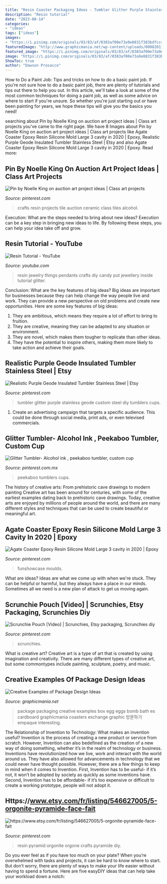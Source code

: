 ```yaml
---
title: "Resin Coaster Packaging Ideas - Tumbler Glitter Purple Stainless Geode Custom Steel Diy Tumblers Cups"
description: "Resin tutorial"
date: "2023-08-14"
categories:
- "ideas"
tags: ["ideas"]
images:
- "https://i.pinimg.com/originals/03/83/af/0383af00e73a9e8831f383bdfcc42497.jpg"
featuredImage: "http://www.graphicmania.net/wp-content/uploads/08082011/03/package-design10.jpg"
featured_image: "https://i.pinimg.com/originals/03/83/af/0383af00e73a9e8831f383bdfcc42497.jpg"
image: "https://i.pinimg.com/originals/03/83/af/0383af00e73a9e8831f383bdfcc42497.jpg"
ShowToc: true
author: "Dawson Prosacco"
---
```



How to Do a Paint Job: Tips and tricks on how to do a basic paint job.
If you're not sure how to do a basic paint job, there are plenty of tutorials and tips out there to help you out. In this article, we'll take a look at some of the most common techniques for doing a paint job, as well as some advice on where to start if you're unsure. So whether you're just starting out or have been painting for years, we hope these tips will give you the basics you need!

	

		
searching about Pin by Noelle King on auction art project ideas | Class art projects you've came to the right page. We have 8 Images about Pin by Noelle King on auction art project ideas | Class art projects like Agate Coaster Epoxy Resin Silicone Mold Large 3 cavity in 2020 | Epoxy, Realistic Purple Geode Insulated Tumbler Stainless Steel | Etsy and also Agate Coaster Epoxy Resin Silicone Mold Large 3 cavity in 2020 | Epoxy. Read more:
		
    
## Pin By Noelle King On Auction Art Project Ideas | Class Art Projects

<img loading=lazy src="https://i.pinimg.com/originals/03/83/af/0383af00e73a9e8831f383bdfcc42497.jpg" onerror="this.onerror=null;this.src='https://tse3.mm.bing.net/th?id=OIP.OpzJ3xiSmm5WOrIemind0QHaJ4&amp;pid=15.1';" alt="Pin by Noelle King on auction art project ideas | Class art projects">

_Source: pinterest.com_

>crafts resin projects tile auction ceramic class tiles alcohol. 

	

Execution: What are the steps needed to bring about new ideas?
Execution can be a key step in bringing new ideas to life. By following these steps, you can help your idea take off and grow.

    
## Resin Tutorial - YouTube

<img loading=lazy src="http://i.ytimg.com/vi/oiJQAI2gKlw/maxresdefault.jpg" onerror="this.onerror=null;this.src='https://tse2.mm.bing.net/th?id=OIP.sklkT3HpS1j0ANgmE5IqEQHaEK&amp;pid=15.1';" alt="Resin Tutorial - YouTube">

_Source: youtube.com_

>resin jewelry things pendants crafts diy candy put jewellery inside tutorial glitter. 

	

Conclusion: What are the key features of big ideas?
Big ideas are important for businesses because they can help change the way people live and work. They can provide a new perspective on old problems and create new opportunities. Here are some key features of big ideas: 
1. They are ambitious, which means they require a lot of effort to bring to fruition. 
2. They are creative, meaning they can be adapted to any situation or environment. 
3. They are novel, which makes them tougher to replicate than other ideas. 
4. They have the potential to inspire others, making them more likely to take action and achieve their goals.

    
## Realistic Purple Geode Insulated Tumbler Stainless Steel | Etsy

<img loading=lazy src="https://i.pinimg.com/originals/94/7c/8e/947c8e9462ecfdae89168dd2a3639888.jpg" onerror="this.onerror=null;this.src='https://tse3.mm.bing.net/th?id=OIP.UH60SQXxq1Y0-j3iS4iB0QHaMm&amp;pid=15.1';" alt="Realistic Purple Geode Insulated Tumbler Stainless Steel | Etsy">

_Source: pinterest.com_

>tumbler glitter purple stainless geode custom steel diy tumblers cups. 

	

1. Create an advertising campaign that targets a specific audience. This could be done through social media, print ads, or even televised commercials.

    
## Glitter Tumbler- Alcohol Ink , Peekaboo Tumbler, Custom Cup

<img loading=lazy src="https://i.pinimg.com/736x/d0/95/26/d095267e1415d7bcc0ef7e1ffda6f0dd.jpg" onerror="this.onerror=null;this.src='https://tse1.mm.bing.net/th?id=OIP.MVQQZ7zQT2PaHHgPEt9SRAHaNK&amp;pid=15.1';" alt="Glitter Tumbler- Alcohol ink , peekaboo tumbler, custom cup">

_Source: pinterest.com.mx_

>peekaboo tumblers cups. 

	

The history of creative arts: From prehistoric cave drawings to modern painting
Creative art has been around for centuries, with some of the earliest examples dating back to prehistoric cave drawings. Today, creative arts are enjoyed by millions of people around the world, and there are many different styles and techniques that can be used to create beautiful or meaningful art.

    
## Agate Coaster Epoxy Resin Silicone Mold Large 3 Cavity In 2020 | Epoxy

<img loading=lazy src="https://i.pinimg.com/736x/b7/34/93/b734937cf1f6758d2d43d1fe9dd2fa08.jpg" onerror="this.onerror=null;this.src='https://tse3.mm.bing.net/th?id=OIP.UCNas6oLKOi4F8Q5KNSAygHaHp&amp;pid=15.1';" alt="Agate Coaster Epoxy Resin Silicone Mold Large 3 cavity in 2020 | Epoxy">

_Source: pinterest.com_

>funshowcase moulds. 

	

What are ideas?
Ideas are what we come up with when we're stuck. They can be helpful or harmful, but they always have a place in our minds. Sometimes all we need is a new plan of attack to get us moving again.

    
## Scrunchie Pouch [Video] | Scrunchies, Etsy Packaging, Scrunchies Diy

<img loading=lazy src="https://i.pinimg.com/736x/c4/52/05/c4520572564e6264b2086eefc06f111a.jpg" onerror="this.onerror=null;this.src='https://tse4.mm.bing.net/th?id=OIP.ISH_TtUEI7t8IhlpuY4YwgHaNK&amp;pid=15.1';" alt="Scrunchie Pouch [Video] | Scrunchies, Etsy packaging, Scrunchies diy">

_Source: pinterest.com_

>scrunchies. 

	

What is creative art?
Creative art is a type of art that is created by using imagination and creativity. There are many different types of creative art, but some commontypes include painting, sculpture, poetry, and music.

    
## Creative Examples Of Package Design Ideas

<img loading=lazy src="http://www.graphicmania.net/wp-content/uploads/08082011/03/package-design10.jpg" onerror="this.onerror=null;this.src='https://tse4.mm.bing.net/th?id=OIP.vMMHXRLzkx0vfbgCArKFRgHaLA&amp;pid=15.1';" alt="Creative Examples of Package Design Ideas">

_Source: graphicmania.net_

>package packaging creative examples box egg eggs bomb bath es cardboard graphicmania coasters exchange graphic 방문하기 empaque interesting. 

	

The Relationship of Invention to Technology: What makes an invention useful?
Invention is the process of creating a new product or service from scratch. However, Invention can also bedefined as the creation of a new way of doing something, whether it’s in the realm of technology or business. Inventions have revolutionized how we live, work and interact with the world around us. They have also allowed for advancements in technology that we could never have thought possible. 
However, there are a few things to keep in mind when it comes to Invention. First, Invention has to be useful- if it’s not, it won’t be adopted by society as quickly as some inventions have. Second, Invention has to be affordable- if it’s too expensive or difficult to create a working prototype, people will not adopt it.

    
## Https://www.etsy.com/fr/listing/546627005/5-orgonite-pyramide-face-fait

<img loading=lazy src="https://i.pinimg.com/736x/d6/14/ac/d614aca9fe76e95a13a2f0e49a029355.jpg" onerror="this.onerror=null;this.src='https://tse4.mm.bing.net/th?id=OIP.egoal42atzRGud5gnvr71gHaHm&amp;pid=15.1';" alt="https://www.etsy.com/fr/listing/546627005/5-orgonite-pyramide-face-fait">

_Source: pinterest.com_

>resin pyramid orgonite orgone crafts pyramide diy. 

	

Do you ever feel as if you have too much on your plate? When you’re overwhelmed with tasks and projects, it can be hard to know where to start. But don’t worry, there are plenty of ways to make your life easier without having to spend a fortune. Here are five easyDIY ideas that can help take your workload down a notch: 

